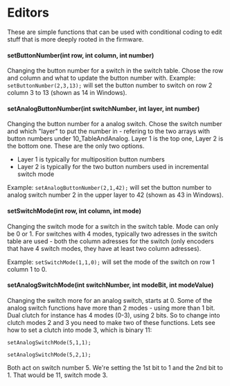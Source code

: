 # Editors

These are simple functions that can be used with conditional coding to edit stuff that is more deeply rooted in the firmware.&#x20;

#### setButtonNumber(int row, int column, int number)

Changing the button number for a switch in the switch table. Chose the row and column and what to update the button number with. Example: `setButtonNumber(2,3,13);` will set the button number to switch on row 2 column 3 to 13 (shown as 14 in Windows).

#### setAnalogButtonNumber(int switchNumber, int layer, int number)

Changing the button number for a analog switch. Chose the switch number and which "layer" to put the number in - refering to the two arrays with button numbers under 10\_TableAndAnalog. Layer 1 is the top one, Layer 2 is the bottom one. These are the only two options.&#x20;

* Layer 1 is typically for multiposition button numbers
* Layer 2 is typically for the two button numbers used in incremental switch mode

Example: `setAnalogButtonNumber(2,1,42);` will set the button number to analog switch number 2 in the upper layer to 42 (shown as 43 in Windows).

#### setSwitchMode(int row, int column, int mode)

Changing the switch mode for a switch in the switch table. Mode can only be 0 or 1. For switches with 4 modes, typically two adresses in the switch table are used - both the column adresses for the switch (only encoders that have 4 switch modes, they have at least two column adresses).&#x20;

Example: `setSwitchMode(1,1,0);` will set the mode of the switch on row 1 column 1 to 0.&#x20;

#### setAnalogSwitchMode(int switchNumber, int modeBit, int modeValue)

Changing the switch more for an analog switch, starts at 0. Some of the analog switch functions have more than 2 modes - using more than 1 bit. Dual clutch for instance has 4 modes (0-3), using 2 bits. So to change into clutch modes 2 and 3 you need to make two of these functions. Lets see how to set a clutch into mode 3, which is binary 11:

`setAnalogSwitchMode(5,1,1);`

`setAnalogSwitchMode(5,2,1);`

Both act on switch number 5. We're setting the 1st bit to 1 and the 2nd bit to 1. That would be 11, switch mode 3.&#x20;
